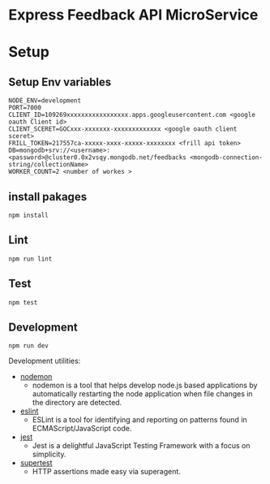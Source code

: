# Express Feedback API MicroService

# Setup

## Setup Env variables

```
NODE_ENV=development
PORT=7000
CLIENT_ID=109269xxxxxxxxxxxxxxxxx.apps.googleusercontent.com <google oauth Client id>
CLIENT_SCERET=GOCxxx-xxxxxxx-xxxxxxxxxxxxx <google oauth client sceret>
FRILL_TOKEN=217557ca-xxxxx-xxxx-xxxxx-xxxxxxxx <frill api token>
DB=mongodb+srv://<username>:<password>@cluster0.0x2vsqy.mongodb.net/feedbacks <mongodb-connection-string/collectionName>
WORKER_COUNT=2 <number of workes >
```

## install pakages

```
npm install
```

## Lint

```
npm run lint
```

## Test

```
npm test
```

## Development

```
npm run dev
```

Development utilities:

- [nodemon](https://www.npmjs.com/package/nodemon)
  - nodemon is a tool that helps develop node.js based applications by automatically restarting the node application when file changes in the directory are detected.
- [eslint](https://www.npmjs.com/package/eslint)
  - ESLint is a tool for identifying and reporting on patterns found in ECMAScript/JavaScript code.
- [jest](https://www.npmjs.com/package/jest)
  - Jest is a delightful JavaScript Testing Framework with a focus on simplicity.
- [supertest](https://www.npmjs.com/package/supertest)
  - HTTP assertions made easy via superagent.

